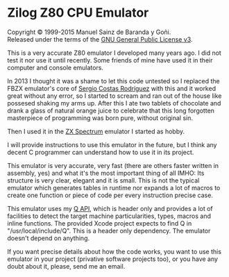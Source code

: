# Zilog Z80 CPU Emulator
Copyright © 1999-2015 Manuel Sainz de Baranda y Goñi.  
Released under the terms of the [GNU General Public License v3](http://www.gnu.org/copyleft/gpl.html).

This is a very accurate Z80 emulator I developed many years ago. I did not test it nor use it until recently. Some friends of mine have used it in their computer and console emulators.

In 2013 I thought it was a shame to let this code untested so I replaced the FBZX emulator's core of [Sergio Costas Rodríguez](http://www.rastersoft.com/fbzx.html) with this and it worked great without any error, so I started to scream and ran out of the house like possesed shaking my arms up. After this I ate two tablets of chocolate and drank a glass of natural orange juice to celebrate that this long forgotten masterpiece of programming was born pure, without original sin.

Then I used it in the [ZX Spectrum](http://github.com/redcode/mZX) emulator I started as hobby.

I will provide instructions to use this emulator in the future, but I think any decent C programmer can understand how to use it in its project.

This emulator is very accurate, very fast (there are others faster written in assembly, yes) and what it's the most important thing of all IMHO: Its structure is very clear, elegant and it is small. This is not the typical emulator which generates tables in runtime nor expands a lot of macros to create one function or piece of code per every instruction precise case.

This emulator uses my [Q API](http://github.com/redcode/Q), which is header only and provides a lot of facilities to detect the target machine particularities, types, macros and inline functions. The provided Xcode project expects to find Q in "/usr/local/include/Q". This is a header only dependency. The emulator doesn't depend on anything.

If you want precise details about how the code works, you want to use this emulator in your project (privative software projects too), or you have any doubt about it, please, send me an email.

